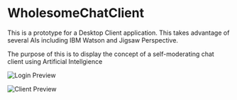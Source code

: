 # WholesomeChatClient

This is a prototype for a Desktop Client application. 
This takes advantage of several AIs including IBM Watson and Jigsaw Perspective.

The purpose of this is to display the concept of a self-moderating chat client using Artificial Intellgience

![Login Preview](https://i.gyazo.com/de732d6480bd378a318b00f2094961f0.png)

![Client Preview](https://i.gyazo.com/2bab23957bc5fea6b7ad1783ee5fa302.png)
